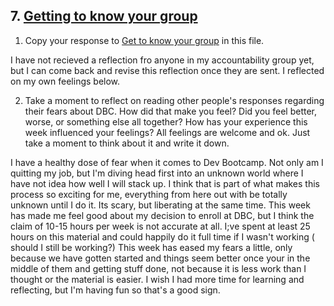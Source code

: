 ## 7. [Getting to know your group](7_get_to_know_your_group/readme.md)

1. Copy your response to <a href="https://github.com/Devbootcamp/phase_0_unit_1/tree/master/week_1/6_Get_to_know_your_group" target="_blank"> Get to know your group</a> in this file.

I have not recieved a reflection fro anyone in my accountability group yet, but I can come back and revise this reflection once they are sent.  I reflected on my own feelings below.

2. Take a moment to reflect on reading other people's responses regarding their fears about DBC. How did that make you feel? Did you feel better, worse, or something else all together? How has your experience this week influenced your feelings? All feelings are welcome and ok. Just take a moment to think about it and write it down. 


I have a healthy dose of fear when it comes to Dev Bootcamp.  Not only am I quitting my job, but I'm diving head first into an unknown world where I have not idea how well I will stack up.  I think that is part of what makes this process so exciting for me, everything from here out with be totally unknown until I do it.  Its scary, but liberating at the same time.  This week has made me feel good about my decision to enroll at DBC, but I think the claim of 10-15 hours per week is not accurate at all.  I;ve spent at least 25 hours on this material and could happily do it full time if I wasn't working ( should I still be working?)  This week has eased my fears a little, only because we have gotten started and things seem better once your in the middle of them and getting stuff done, not because it is less work than I thought or the material is easier.  I wish I had more time for learning and reflecting, but I'm having fun so that's a good sign.
